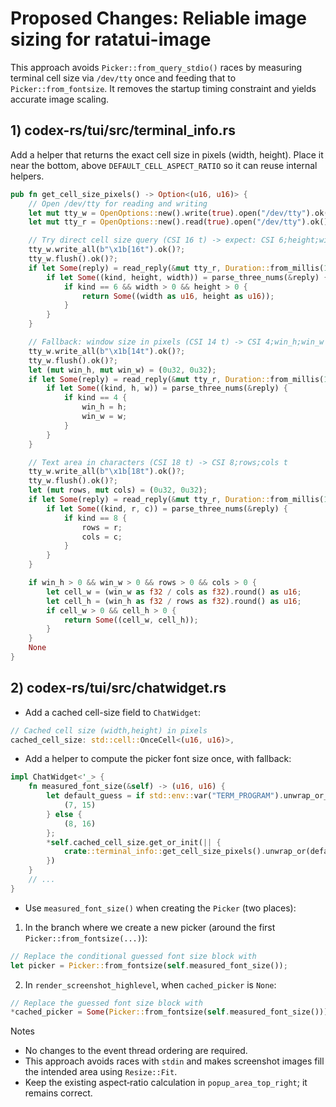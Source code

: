 # Proposed Changes: Reliable image sizing for ratatui-image

This approach avoids `Picker::from_query_stdio()` races by measuring terminal cell size via `/dev/tty` once and feeding that to `Picker::from_fontsize`. It removes the startup timing constraint and yields accurate image scaling.

## 1) codex-rs/tui/src/terminal_info.rs

Add a helper that returns the exact cell size in pixels (width, height). Place it near the bottom, above `DEFAULT_CELL_ASPECT_RATIO` so it can reuse internal helpers.

```rust
pub fn get_cell_size_pixels() -> Option<(u16, u16)> {
    // Open /dev/tty for reading and writing
    let mut tty_w = OpenOptions::new().write(true).open("/dev/tty").ok()?;
    let mut tty_r = OpenOptions::new().read(true).open("/dev/tty").ok()?;

    // Try direct cell size query (CSI 16 t) -> expect: CSI 6;height;width t
    tty_w.write_all(b"\x1b[16t").ok()?;
    tty_w.flush().ok()?;
    if let Some(reply) = read_reply(&mut tty_r, Duration::from_millis(100)) {
        if let Some((kind, height, width)) = parse_three_nums(&reply) {
            if kind == 6 && width > 0 && height > 0 {
                return Some((width as u16, height as u16));
            }
        }
    }

    // Fallback: window size in pixels (CSI 14 t) -> CSI 4;win_h;win_w t
    tty_w.write_all(b"\x1b[14t").ok()?;
    tty_w.flush().ok()?;
    let (mut win_h, mut win_w) = (0u32, 0u32);
    if let Some(reply) = read_reply(&mut tty_r, Duration::from_millis(100)) {
        if let Some((kind, h, w)) = parse_three_nums(&reply) {
            if kind == 4 {
                win_h = h;
                win_w = w;
            }
        }
    }

    // Text area in characters (CSI 18 t) -> CSI 8;rows;cols t
    tty_w.write_all(b"\x1b[18t").ok()?;
    tty_w.flush().ok()?;
    let (mut rows, mut cols) = (0u32, 0u32);
    if let Some(reply) = read_reply(&mut tty_r, Duration::from_millis(100)) {
        if let Some((kind, r, c)) = parse_three_nums(&reply) {
            if kind == 8 {
                rows = r;
                cols = c;
            }
        }
    }

    if win_h > 0 && win_w > 0 && rows > 0 && cols > 0 {
        let cell_w = (win_w as f32 / cols as f32).round() as u16;
        let cell_h = (win_h as f32 / rows as f32).round() as u16;
        if cell_w > 0 && cell_h > 0 {
            return Some((cell_w, cell_h));
        }
    }
    None
}
```

## 2) codex-rs/tui/src/chatwidget.rs

- Add a cached cell-size field to `ChatWidget`:

```rust
// Cached cell size (width,height) in pixels
cached_cell_size: std::cell::OnceCell<(u16, u16)>,
```

- Add a helper to compute the picker font size once, with fallback:

```rust
impl ChatWidget<'_> {
    fn measured_font_size(&self) -> (u16, u16) {
        let default_guess = if std::env::var("TERM_PROGRAM").unwrap_or_default() == "iTerm.app" {
            (7, 15)
        } else {
            (8, 16)
        };
        *self.cached_cell_size.get_or_init(|| {
            crate::terminal_info::get_cell_size_pixels().unwrap_or(default_guess)
        })
    }
    // ...
}
```

- Use `measured_font_size()` when creating the `Picker` (two places):

1) In the branch where we create a new picker (around the first `Picker::from_fontsize(...)`):

```rust
// Replace the conditional guessed font size block with
let picker = Picker::from_fontsize(self.measured_font_size());
```

2) In `render_screenshot_highlevel`, when `cached_picker` is `None`:

```rust
// Replace the guessed font size block with
*cached_picker = Some(Picker::from_fontsize(self.measured_font_size()));
```

Notes
- No changes to the event thread ordering are required.
- This approach avoids races with `stdin` and makes screenshot images fill the intended area using `Resize::Fit`.
- Keep the existing aspect‑ratio calculation in `popup_area_top_right`; it remains correct.
